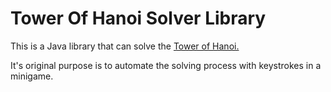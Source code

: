 # Tower Of Hanoi Solver Library
This is a Java library that can solve the [Tower of Hanoi.](https://en.wikipedia.org/wiki/Tower_of_Hanoi)

It's original purpose is to automate the solving process with keystrokes in a minigame.